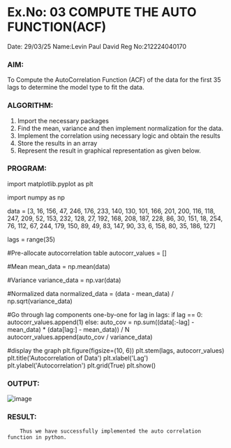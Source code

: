 # Ex.No: 03   COMPUTE THE AUTO FUNCTION(ACF)
Date: 29/03/25
Name:Levin Paul David
Reg No:212224040170
### AIM:
To Compute the AutoCorrelation Function (ACF) of the data for the first 35 lags to determine the model
type to fit the data.
### ALGORITHM:
1. Import the necessary packages
2. Find the mean, variance and then implement normalization for the data.
3. Implement the correlation using necessary logic and obtain the results
4. Store the results in an array
5. Represent the result in graphical representation as given below.
### PROGRAM:
import matplotlib.pyplot as plt

import numpy as np

data = [3, 16, 156, 47, 246, 176, 233, 140, 130,
101, 166, 201, 200, 116, 118, 247,
209, 52, 153, 232, 128, 27, 192, 168, 208,
187, 228, 86, 30, 151, 18, 254,
76, 112, 67, 244, 179, 150, 89, 49, 83, 147, 90,
33, 6, 158, 80, 35, 186, 127]

lags = range(35)


#Pre-allocate autocorrelation table
autocorr_values = []
 
#Mean
mean_data = np.mean(data)

#Variance
variance_data = np.var(data)

#Normalized data
normalized_data = (data - mean_data) / np.sqrt(variance_data)

#Go through lag components one-by-one
for lag in lags:
  if lag == 0:
    autocorr_values.append(1)
  else:
    auto_cov = np.sum((data[:-lag] - mean_data) * (data[lag:] - mean_data)) / N  
    autocorr_values.append(auto_cov / variance_data)  
    
#display the graph
plt.figure(figsize=(10, 6))
plt.stem(lags, autocorr_values)
plt.title('Autocorrelation of Data')
plt.xlabel('Lag')
plt.ylabel('Autocorrelation')
plt.grid(True)
plt.show()

### OUTPUT:
![image](https://github.com/user-attachments/assets/9c653caa-be0b-4f14-ac6f-56d47791b8e8)

### RESULT:
        Thus we have successfully implemented the auto correlation function in python.
